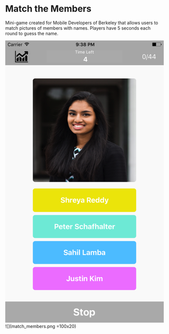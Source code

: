 # Match the Members

Mini-game created for Mobile Developers of Berkeley that allows users to match pictures of members with names. Players have 5 seconds each round to guess the name.

![Alt text](match_members.png "Optional Title")
![](match_members.png =100x20)



